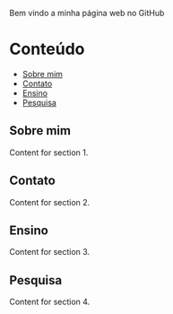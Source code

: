 <p align="justify">
Bem vindo a minha página web no GitHub
</p>

# Conteúdo
  * [Sobre mim](#sec-1)
  * [Contato](#sec-2)
  * [Ensino](#sec-3)
  * [Pesquisa](#sec-4)
  
## Sobre mim <a id="sec-1"></a>
Content for section 1.

## Contato <a id="sec-2"></a>
Content for section 2.

## Ensino <a id="sec-3"></a>
Content for section 3.

## Pesquisa <a id="sec-4"></a>
Content for section 4.
